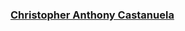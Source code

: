 ### [Christopher Anthony Castanuela](https://chriscastanuela.github.io/cac/)

<!--To publish: gh-pages -d dist>